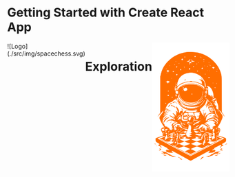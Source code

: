 # Getting Started with Create React App

<div style="display: flex; justify-content: space-between;">
  ![Logo](./src/img/spacechess.svg)

  <h1>Exploration</h1>

  <img src="./src/img/chessspace.svg" alt="expl-on" style="width: 300px; height: 300px;">
</div>

